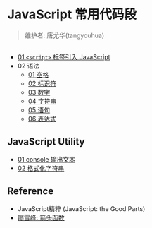 # JavaScript 常用代码段

> 维护者: 唐尤华(tangyouhua)

## 
* [01 `<script>` 标签引入 JavaScript][1]
* 02 语法
   * [01 空格][2]
   * [02 标识符][3]
   * [03 数字][4]
   * [04 字符串][5]
   * [05 语句][6]
   * [06 表达式][7]

## JavaScript Utility
* [01 console 输出文本][101]
* [02 格式化字符串][102]


## Reference
* JavaScript精粹 (JavaScript: the Good Parts)
* [廖雪峰: 箭头函数](https://www.liaoxuefeng.com/wiki/001434446689867b27157e896e74d51a89c25cc8b43bdb3000/001438565969057627e5435793645b7acaee3b6869d1374000)

[1]:https://github.com/tangyouhua/tyh-js-snippets/tree/master/js_the_good_parts/chapter01
[2]:https://github.com/tangyouhua/tyh-js-snippets/tree/master/js_the_good_parts/chapter02/01_whitespace.js
[3]:https://github.com/tangyouhua/tyh-js-snippets/tree/master/js_the_good_parts/chapter02/02_names.js
[4]:https://github.com/tangyouhua/tyh-js-snippets/tree/master/js_the_good_parts/chapter02/03_numbers.js
[5]:https://github.com/tangyouhua/tyh-js-snippets/tree/master/js_the_good_parts/chapter02/04_strings.js
[6]:https://github.com/tangyouhua/tyh-js-snippets/tree/master/js_the_good_parts/chapter02/05_statements.js
[7]:https://github.com/tangyouhua/tyh-js-snippets/tree/master/js_the_good_parts/chapter02/06_expressions.js
[101]:https://github.com/tangyouhua/tyh-js-snippets/tree/master/js_utility/outputting_text_to_the_console.js
[102]:https://github.com/tangyouhua/tyh-js-snippets/tree/master/js_utility/formatting_string.js